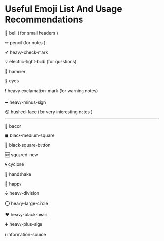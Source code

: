 


# Useful Emoji List And Usage Recommendations

🔔 bell ( for small headers )

✏ pencil (for notes )

✔ heavy-check-mark

💡 electric-light-bulb  (for questions)

🔨 hammer

👀 eyes

❗ heavy-exclamation-mark   (for warning notes)

➖ heavy-minus-sign

😯 hushed-face  (for very interesting notes )

---

🥓 bacon

◼ black-medium-square

🔲 black-square-button

🆕 squared-new

🌀 cyclone

🤝 handshake

🙂 happy

➗ heavy-division

⭕ heavy-large-circle

❤ heavy-black-heart

➕ heavy-plus-sign

ℹ information-source



